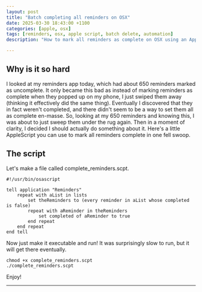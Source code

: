 ```yaml
---
layout: post
title: "Batch completing all reminders on OSX"
date: 2025-03-30 18:43:00 +1100
categories: [apple, osx]
tags: [reminders, osx, apple script, batch delete, automation]
description: "How to mark all reminders as complete on OSX using an AppleScript."

---
```


## Why is it so hard

I looked at my reminders app today, which had about 650 reminders marked as uncomplete. It only became this bad as instead of marking reminders as complete when they popped up on my phone, I just swiped them away (thinking it effectively did the same thing). Eventually I discovered that they in fact weren't completed, and there didn't seem to be a way to set them all as complete en-masse. So, looking at my 650 reminders and knowing this, I was about to just sweep them under the rug again. Then in a moment of clarity, I decided I should actually do something about it. Here's a little AppleScript you can use to mark all reminders complete in one fell swoop.

## The script

Let's make a file called complete_reminders.scpt.

``` 
#!/usr/bin/osascript

tell application "Reminders"
    repeat with aList in lists
        set theReminders to (every reminder in aList whose completed is false)
        repeat with aReminder in theReminders
            set completed of aReminder to true
        end repeat
    end repeat
end tell
```

Now just make it executable and run! It was surprisingly slow to run, but it will get there eventually.

``` 
chmod +x complete_reminders.scpt
./complete_reminders.scpt
```
Enjoy!

---